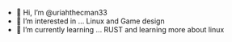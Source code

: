 - 👋 Hi, I’m @uriahthecman33
- 👀 I’m interested in ... Linux and Game design
- 🌱 I’m currently learning ... RUST and learning more about linux

<!---
uriahthecman33/uriahthecman33 is a ✨ special ✨ repository because its `README.md` (this file) appears on your GitHub profile.
You can click the Preview link to take a look at your changes.
--->
